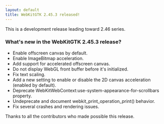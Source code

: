 ```yaml
---
layout: default
title: WebKitGTK 2.45.3 released!
---
```


This is a development release leading toward 2.46 series.

### What's new in the WebKitGTK 2.45.3 release?

 - Enable offscreen canvas by default.
 - Enable ImageBitmap acceleration.
 - Add support for accelerated offscreen canvas.
 - Do not display WebGL front buffer before it's initialized.
 - Fix text scaling.
 - Add a new setting to enable or disable the 2D canvas acceleration (enabled by default).
 - Deprecate WebKitWebContext:use-system-appearance-for-scrollbars property.
 - Undeprecate and document webkit_print_operation_print() behavior.
 - Fix several crashes and rendering issues.

Thanks to all the contributors who made possible this release.
